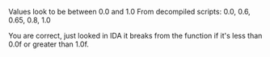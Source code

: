 Values look to be between 0.0 and 1.0
From decompiled scripts: 0.0, 0.6, 0.65, 0.8, 1.0

You are correct, just looked in IDA it breaks from the function if it's less than 0.0f or greater than 1.0f.